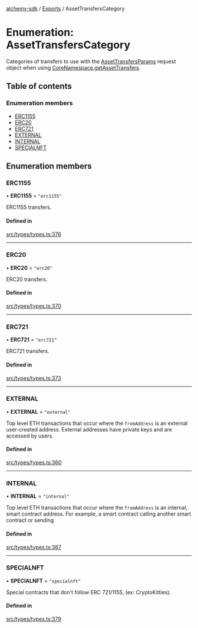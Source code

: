 [alchemy-sdk](../README.md) / [Exports](../modules.md) / AssetTransfersCategory

# Enumeration: AssetTransfersCategory

Categories of transfers to use with the [AssetTransfersParams](../interfaces/AssetTransfersParams.md) request
object when using [CoreNamespace.getAssetTransfers](../classes/CoreNamespace.md#getassettransfers).

## Table of contents

### Enumeration members

- [ERC1155](AssetTransfersCategory.md#erc1155)
- [ERC20](AssetTransfersCategory.md#erc20)
- [ERC721](AssetTransfersCategory.md#erc721)
- [EXTERNAL](AssetTransfersCategory.md#external)
- [INTERNAL](AssetTransfersCategory.md#internal)
- [SPECIALNFT](AssetTransfersCategory.md#specialnft)

## Enumeration members

### ERC1155

• **ERC1155** = `"erc1155"`

ERC1155 transfers.

#### Defined in

[src/types/types.ts:376](https://github.com/alchemyplatform/alchemy-sdk-js/blob/8dc500a/src/types/types.ts#L376)

___

### ERC20

• **ERC20** = `"erc20"`

ERC20 transfers.

#### Defined in

[src/types/types.ts:370](https://github.com/alchemyplatform/alchemy-sdk-js/blob/8dc500a/src/types/types.ts#L370)

___

### ERC721

• **ERC721** = `"erc721"`

ERC721 transfers.

#### Defined in

[src/types/types.ts:373](https://github.com/alchemyplatform/alchemy-sdk-js/blob/8dc500a/src/types/types.ts#L373)

___

### EXTERNAL

• **EXTERNAL** = `"external"`

Top level ETH transactions that occur where the `fromAddress` is an
external user-created address. External addresses have private keys and are
accessed by users.

#### Defined in

[src/types/types.ts:360](https://github.com/alchemyplatform/alchemy-sdk-js/blob/8dc500a/src/types/types.ts#L360)

___

### INTERNAL

• **INTERNAL** = `"internal"`

Top level ETH transactions that occur where the `fromAddress` is an
internal, smart contract address. For example, a smart contract calling
another smart contract or sending

#### Defined in

[src/types/types.ts:367](https://github.com/alchemyplatform/alchemy-sdk-js/blob/8dc500a/src/types/types.ts#L367)

___

### SPECIALNFT

• **SPECIALNFT** = `"specialnft"`

Special contracts that don't follow ERC 721/1155, (ex: CryptoKitties).

#### Defined in

[src/types/types.ts:379](https://github.com/alchemyplatform/alchemy-sdk-js/blob/8dc500a/src/types/types.ts#L379)
